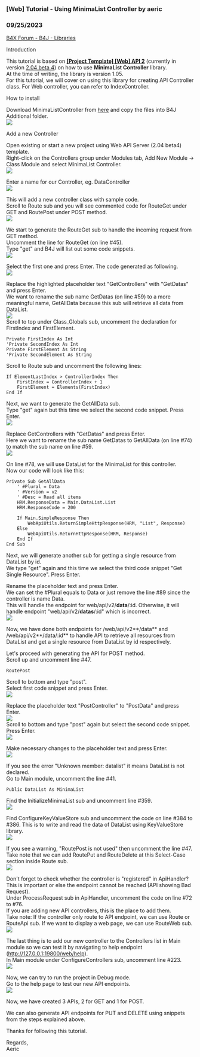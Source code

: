 ### [Web] Tutorial - Using MinimaList Controller by aeric
### 09/25/2023
[B4X Forum - B4J - Libraries](https://www.b4x.com/android/forum/threads/153303/)

Introduction  
  
This tutorial is based on [**[Project Template] [Web] API 2**](https://www.b4x.com/android/forum/threads/web-api-template-2.143310/) (currently in version [2.04 beta 4](https://www.b4x.com/android/forum/threads/project-template-web-api-2.143310/page-3#posts)) on how to use **MinimaList Controller** library.  
At the time of writing, the library is version 1.05.  
For this tutorial, we will cover on using this library for creating API Controller class. For Web controller, you can refer to IndexController.  
  
How to install  
  
Download MinimaListController from [here](https://www.b4x.com/android/forum/threads/web-minimalist-controller.152966/) and copy the files into B4J Additional folder.  
![](https://www.b4x.com/android/forum/attachments/146305)  
  
Add a new Controller  
  
Open existing or start a new project using Web API Server (2.04 beta4) template.  
Right-click on the Controllers group under Modules tab, Add New Module -> Class Module and select MinimaList Controller.  
![](https://www.b4x.com/android/forum/attachments/146306)  
  
Enter a name for our Controller, eg. DataController  
![](https://www.b4x.com/android/forum/attachments/146307)  
  
This will add a new controller class with sample code.  
Scroll to Route sub and you will see commented code for RouteGet under GET and RoutePost under POST method.  
![](https://www.b4x.com/android/forum/attachments/146308)  
  
We start to generate the RouteGet sub to handle the incoming request from GET method.  
Uncomment the line for RouteGet (on line #45).  
Type "get" and B4J will list out some code snippets.  
![](https://www.b4x.com/android/forum/attachments/146310)  
  
Select the first one and press Enter. The code generated as following.  
![](https://www.b4x.com/android/forum/attachments/146311)  
  
Replace the highlighted placeholder text "GetControllers" with "GetDatas" and press Enter.  
We want to rename the sub name GetDatas (on line #59) to a more meaningful name, GetAllData because this sub will retrieve all data from DataList.  
![](https://www.b4x.com/android/forum/attachments/146312)  
Scroll to top under Class\_Globals sub, uncomment the declaration for FirstIndex and FirstElement.  

```B4X
Private FirstIndex As Int  
'Private SecondIndex As Int  
Private FirstElement As String  
'Private SecondElement As String
```

  
  
Scroll to Route sub and uncomment the following lines:  

```B4X
If ElementLastIndex > ControllerIndex Then  
    FirstIndex = ControllerIndex + 1  
    FirstElement = Elements(FirstIndex)  
End If
```

  
  
Next, we want to generate the GetAllData sub.  
Type "get" again but this time we select the second code snippet. Press Enter.  
![](https://www.b4x.com/android/forum/attachments/146313)  
  
Replace GetControllers with "GetDatas" and press Enter.  
Here we want to rename the sub name GetDatas to GetAllData (on line #74) to match the sub name on line #59.  
![](https://www.b4x.com/android/forum/attachments/146314)  
  
  
On line #78, we will use DataList for the MinimaList for this controller.  
Now our code will look like this:  

```B4X
Private Sub GetAllData  
    ' #Plural = Data  
    ' #Version = v2  
    ' #Desc = Read all items  
    HRM.ResponseData = Main.DataList.List  
    HRM.ResponseCode = 200  
  
    If Main.SimpleResponse Then  
        WebApiUtils.ReturnSimpleHttpResponse(HRM, "List", Response)  
    Else  
        WebApiUtils.ReturnHttpResponse(HRM, Response)  
    End If  
End Sub
```

  
  
Next, we will generate another sub for getting a single resource from DataList by id.  
We type "get" again and this time we select the third code snippet "Get Single Resource". Press Enter.  
  
Rename the placeholder text and press Enter.  
We can set the #Plural equals to Data or just remove the line #89 since the controller is name Data.  
This will handle the endpoint for web/api/v2/**data**/:id. Otherwise, it will handle endpoint "web/api/v2/**datas**/:id" which is incorrect.  
![](https://www.b4x.com/android/forum/attachments/146316)  
  
Now, we have done both endpoints for /web/api/v2**/data** and /web/api/v2**/data/:id** to handle API to retrieve all resources from DataList and get a single resource from DataList by id respectively.  
  
Let's proceed with generating the API for POST method.  
Scroll up and uncomment line #47.  

```B4X
RoutePost
```

  
  
Scroll to bottom and type "post".  
Select first code snippet and press Enter.  
![](https://www.b4x.com/android/forum/attachments/146317)  
  
Replace the placeholder text "PostController" to "PostData" and press Enter.  
![](https://www.b4x.com/android/forum/attachments/146318)  
Scroll to bottom and type "post" again but select the second code snippet. Press Enter.  
![](https://www.b4x.com/android/forum/attachments/146319)  
  
Make necessary changes to the placeholder text and press Enter.  
![](https://www.b4x.com/android/forum/attachments/146321)  
  
If you see the error "Unknown member: datalist" it means DataList is not declared.  
Go to Main module, uncomment the line #41.  

```B4X
Public DataList As MinimaList
```

  
  
Find the InitializeMinimaList sub and uncomment line #359.  
![](https://www.b4x.com/android/forum/attachments/146322)  
  
Find ConfigureKeyValueStore sub and uncomment the code on line #384 to #386. This is to write and read the data of DataList using KeyValueStore library.  
![](https://www.b4x.com/android/forum/attachments/146324)  
  
If you see a warning, "RoutePost is not used" then uncomment the line #47.  
Take note that we can add RoutePut and RouteDelete at this Select-Case section inside Route sub.  
![](https://www.b4x.com/android/forum/attachments/146325)  
  
Don't forget to check whether the controller is "registered" in ApiHandler? This is important or else the endpoint cannot be reached (API showing Bad Request).  
Under ProcessRequest sub in ApiHandler, uncomment the code on line #72 to #76.  
If you are adding new API controllers, this is the place to add them.  
Take note: If the controller only route to API endpoint, we can use Route or RouteApi sub. If we want to display a web page, we can use RouteWeb sub.  
![](https://www.b4x.com/android/forum/attachments/146328)  
  
The last thing is to add our new controller to the Controllers list in Main module so we can test it by navigating to help endpoint (<http://127.0.0.1:19800/web/help>).  
In Main module under ConfigureControllers sub, uncomment line #223.  
![](https://www.b4x.com/android/forum/attachments/146331)  
  
Now, we can try to run the project in Debug mode.  
Go to the help page to test our new API endpoints.  
![](https://www.b4x.com/android/forum/attachments/146332)  
  
Now, we have created 3 APIs, 2 for GET and 1 for POST.  
  
We can also generate API endpoints for PUT and DELETE using snippets from the steps explained above.  
  
Thanks for following this tutorial.  
  
Regards,  
Aeric